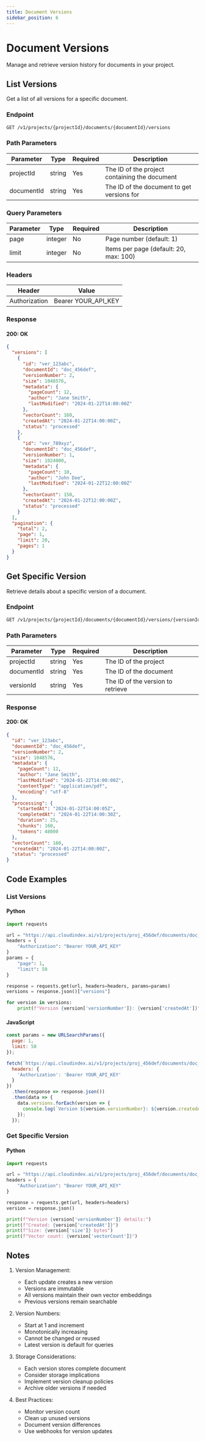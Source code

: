 ```yaml
---
title: Document Versions
sidebar_position: 6
---
```


# Document Versions

Manage and retrieve version history for documents in your project.

## List Versions

Get a list of all versions for a specific document.

### Endpoint

```bash
GET /v1/projects/{projectId}/documents/{documentId}/versions
```

### Path Parameters

| Parameter | Type | Required | Description |
|-----------|------|----------|-------------|
| projectId | string | Yes | The ID of the project containing the document |
| documentId | string | Yes | The ID of the document to get versions for |

### Query Parameters

| Parameter | Type | Required | Description |
|-----------|------|----------|-------------|
| page | integer | No | Page number (default: 1) |
| limit | integer | No | Items per page (default: 20, max: 100) |

### Headers

| Header | Value |
|--------|-------|
| Authorization | Bearer YOUR_API_KEY |

### Response

#### 200: OK

```json
{
  "versions": [
    {
      "id": "ver_123abc",
      "documentId": "doc_456def",
      "versionNumber": 2,
      "size": 1048576,
      "metadata": {
        "pageCount": 12,
        "author": "Jane Smith",
        "lastModified": "2024-01-22T14:00:00Z"
      },
      "vectorCount": 160,
      "createdAt": "2024-01-22T14:00:00Z",
      "status": "processed"
    },
    {
      "id": "ver_789xyz",
      "documentId": "doc_456def",
      "versionNumber": 1,
      "size": 1024000,
      "metadata": {
        "pageCount": 10,
        "author": "John Doe",
        "lastModified": "2024-01-22T12:00:00Z"
      },
      "vectorCount": 150,
      "createdAt": "2024-01-22T12:00:00Z",
      "status": "processed"
    }
  ],
  "pagination": {
    "total": 2,
    "page": 1,
    "limit": 20,
    "pages": 1
  }
}
```

## Get Specific Version

Retrieve details about a specific version of a document.

### Endpoint

```bash
GET /v1/projects/{projectId}/documents/{documentId}/versions/{versionId}
```

### Path Parameters

| Parameter | Type | Required | Description |
|-----------|------|----------|-------------|
| projectId | string | Yes | The ID of the project |
| documentId | string | Yes | The ID of the document |
| versionId | string | Yes | The ID of the version to retrieve |

### Response

#### 200: OK

```json
{
  "id": "ver_123abc",
  "documentId": "doc_456def",
  "versionNumber": 2,
  "size": 1048576,
  "metadata": {
    "pageCount": 12,
    "author": "Jane Smith",
    "lastModified": "2024-01-22T14:00:00Z",
    "contentType": "application/pdf",
    "encoding": "utf-8"
  },
  "processing": {
    "startedAt": "2024-01-22T14:00:05Z",
    "completedAt": "2024-01-22T14:00:30Z",
    "duration": 25,
    "chunks": 160,
    "tokens": 48000
  },
  "vectorCount": 160,
  "createdAt": "2024-01-22T14:00:00Z",
  "status": "processed"
}
```

## Code Examples

### List Versions

#### Python

```python
import requests

url = "https://api.cloudindex.ai/v1/projects/proj_456def/documents/doc_123abc/versions"
headers = {
    "Authorization": "Bearer YOUR_API_KEY"
}
params = {
    "page": 1,
    "limit": 50
}

response = requests.get(url, headers=headers, params=params)
versions = response.json()["versions"]

for version in versions:
    print(f"Version {version['versionNumber']}: {version['createdAt']}")
```

#### JavaScript

```javascript
const params = new URLSearchParams({
  page: 1,
  limit: 50
});

fetch(`https://api.cloudindex.ai/v1/projects/proj_456def/documents/doc_123abc/versions?${params}`, {
  headers: {
    'Authorization': 'Bearer YOUR_API_KEY'
  }
})
  .then(response => response.json())
  .then(data => {
    data.versions.forEach(version => {
      console.log(`Version ${version.versionNumber}: ${version.createdAt}`);
    });
  });
```

### Get Specific Version

#### Python

```python
import requests

url = "https://api.cloudindex.ai/v1/projects/proj_456def/documents/doc_123abc/versions/ver_789xyz"
headers = {
    "Authorization": "Bearer YOUR_API_KEY"
}

response = requests.get(url, headers=headers)
version = response.json()

print(f"Version {version['versionNumber']} details:")
print(f"Created: {version['createdAt']}")
print(f"Size: {version['size']} bytes")
print(f"Vector count: {version['vectorCount']}")
```

## Notes

1. Version Management:
   - Each update creates a new version
   - Versions are immutable
   - All versions maintain their own vector embeddings
   - Previous versions remain searchable

2. Version Numbers:
   - Start at 1 and increment
   - Monotonically increasing
   - Cannot be changed or reused
   - Latest version is default for queries

3. Storage Considerations:
   - Each version stores complete document
   - Consider storage implications
   - Implement version cleanup policies
   - Archive older versions if needed

4. Best Practices:
   - Monitor version count
   - Clean up unused versions
   - Document version differences
   - Use webhooks for version updates
